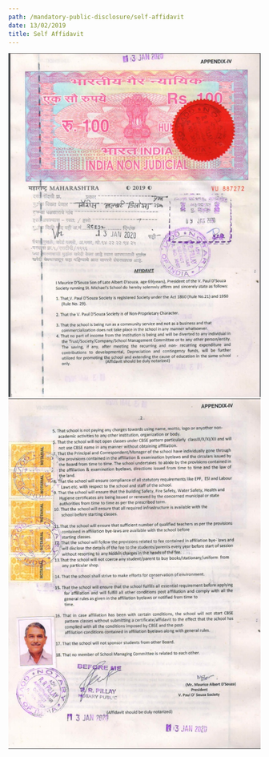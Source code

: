 ```yaml
---
path: /mandatory-public-disclosure/self-affidavit
date: 13/02/2019
title: Self Affidavit
---
```


![self-affidavit-01](./self-affidavit-01.jpeg)
![self-affidavit-02](./self-affidavit-02.jpeg)